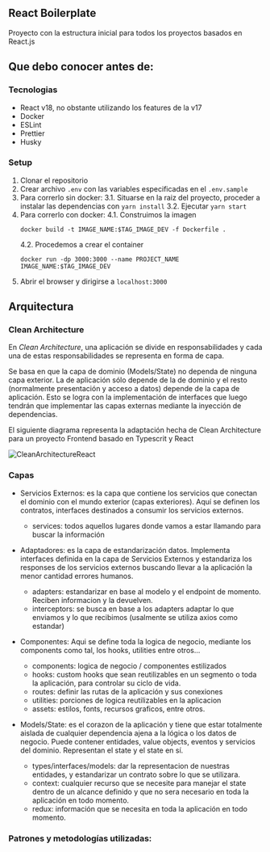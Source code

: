 ## React Boilerplate

Proyecto con la estructura inicial para todos los proyectos basados en React.js

## Que debo conocer antes de:

### Tecnologias

- React v18, no obstante utilizando los features de la v17
- Docker
- ESLint
- Prettier
- Husky

### Setup

1. Clonar el repositorio
2. Crear archivo `.env` con las variables especificadas en el `.env.sample` 
3. Para correrlo sin docker:
   3.1. Situarse en la raiz del proyecto, proceder a instalar las dependencias con `yarn install`
   3.2. Ejecutar `yarn start`
4. Para correrlo con docker:
    4.1. Construimos la imagen 
    ```
    docker build -t IMAGE_NAME:$TAG_IMAGE_DEV -f Dockerfile .
    ```
    4.2. Procedemos a crear el container 
    ```
    docker run -dp 3000:3000 --name PROJECT_NAME IMAGE_NAME:$TAG_IMAGE_DEV
    ```
5. Abrir el browser y dirigirse a `localhost:3000`


## Arquitectura

### Clean Architecture

En *Clean Architecture*, una aplicación se divide en responsabilidades y cada una de estas responsabilidades se representa en forma de capa.

Se basa en que la capa de dominio (Models/State) no dependa de ninguna capa exterior. 
La de aplicación sólo depende de la de dominio y el resto (normalmente presentación y acceso a datos) depende de la capa de aplicación. 
Esto se logra con la implementación de interfaces que luego tendrán que implementar las capas externas mediante la inyección de dependencias.

El siguiente diagrama representa la adaptación hecha de Clean Architecture para un proyecto Frontend basado en Typescrit y React

![CleanArchitectureReact](http://hudkregister.humano.local/canales-digitales/documentacion/-/wikis/uploads/d7c040e0a3f5e1a657fbdaef4a6b1d4e/CleanArchitectureReact.svg)


### Capas

- Servicios Externos: es la capa que contiene los servicios que conectan el dominio con el mundo exterior (capas exteriores). Aquí se definen los contratos, interfaces destinados a consumir los servicios externos.

    - services: todos aquellos lugares donde vamos a estar llamando para buscar la información

- Adaptadores: es la capa de estandarización datos. Implementa interfaces definida en la capa de Servicios Externos y estandariza los responses de los servicios externos buscando llevar a la aplicación la menor cantidad errores humanos.

    - adapters: estandarizar en base al modelo y el endpoint de momento. Reciben informacion y la devuelven.
    - interceptors: se busca en base a los adapters adaptar lo que enviamos y lo que recibimos (usalmente se utiliza axios como estandar)

- Componentes: Aqui se define toda la logica de negocio, mediante los components como tal, los hooks, utilities entre otros...

    - components: logica de negocio / componentes estilizados
    - hooks: custom hooks que sean reutilizables en un segmento o toda la aplicación, para controlar su ciclo de vida.
    - routes: definir las rutas de la aplicación y sus conexiones
    - utilities: porciones de logica reutilizables en la aplicacion
    - assets: estilos, fonts, recursos graficos, entre otros.

- Models/State: es el corazon de la aplicación y tiene que estar totalmente aislada de cualquier dependencia ajena a la lógica o los datos de negocio. Puede contener entidades, value objects, eventos y servicios del dominio. Representan el state y el state en sí.

    - types/interfaces/models: dar la representacion de nuestras entidades, y estandarizar un contrato sobre lo que se utilizara.
    - context: cualquier recurso que se necesite para manejar el state dentro de un alcance definido y que no sera necesario en toda la aplicación en todo momento.
    - redux: información que se necesita en toda la aplicación en todo momento. 


### Patrones y metodologías utilizadas:




